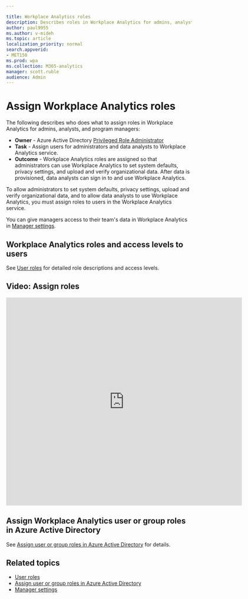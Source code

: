 ```yaml
---

title: Workplace Analytics roles
description: Describes roles in Workplace Analytics for admins, analysts, and program managers
author: paul9955
ms.author: v-mideh
ms.topic: article
localization_priority: normal 
search.appverid:
- MET150
ms.prod: wpa
ms.collection: M365-analytics
manager: scott.ruble
audience: Admin
---
```


# Assign Workplace Analytics roles

The following describes who does what to assign roles in Workplace Analytics for admins, analysts, and program managers:

<!-- CHANGED THIS ON 18 JUNE 2021: 
* **Owner** - Microsoft 365 global administrator
CHANGED THIS TO THE FOLLOWING:  -->

* **Owner** - Azure Active Directory [Privileged Role Administrator](https://docs.microsoft.com/en-us/azure/active-directory/roles/permissions-reference#privileged-role-administrator)
* **Task** - Assign users for administrators and data analysts to Workplace Analytics service.
* **Outcome** - Workplace Analytics roles are assigned so that administrators can use Workplace Analytics to set system defaults, privacy settings, and upload and verify organizational data. After data is provisioned, data analysts can sign in to and use Workplace Analytics.

To allow administrators to set system defaults, privacy settings, upload and verify organizational data, and to allow data analysts to use Workplace Analytics, you must assign roles to users in the Workplace Analytics service.

You can give managers access to their team's data in Workplace Analytics in [Manager settings](../use/manager-settings.md).

## Workplace Analytics roles and access levels to users

See [User roles](../use/user-roles.md) for detailed role descriptions and access levels.

## Video: Assign roles

<iframe width="640" height="564" src="https://player.vimeo.com/video/282897409" frameborder="0" allowFullScreen mozallowfullscreen webkitAllowFullScreen></iframe>

## Assign Workplace Analytics user or group roles in Azure Active Directory

See [Assign user or group roles in Azure Active Directory](../setup/assign-user-roles.md) for details.

## Related topics

* [User roles](../use/user-roles.md)
* [Assign user or group roles in Azure Active Directory](../setup/assign-user-roles.md)
* [Manager settings](../use/manager-settings.md)
